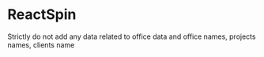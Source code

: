 # ReactSpin

Strictly do not add any data related to office data and office names, projects names, clients name
